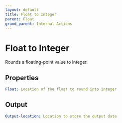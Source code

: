 ```yaml
---
layout: default
title: Float to Integer
parent: Float
grand_parent: Internal Actions
---
```

# Float to Integer
Rounds a floating-point value to integer.

## Properties
```yaml
Float: Location of the float to round into integer
```

## Output
```yaml
Output-location: Location to store the output data
```
